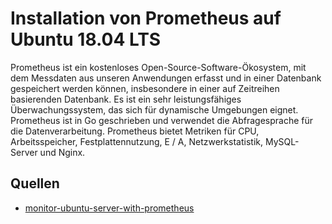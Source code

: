 # Installation von  Prometheus auf Ubuntu 18.04 LTS

Prometheus ist ein kostenloses Open-Source-Software-Ökosystem,
mit dem Messdaten aus unseren Anwendungen erfasst und in einer Datenbank gespeichert werden können,
insbesondere in einer auf Zeitreihen basierenden Datenbank. Es ist ein sehr leistungsfähiges Überwachungssystem,
das sich für dynamische Umgebungen eignet. Prometheus ist in Go geschrieben und verwendet die Abfragesprache für die Datenverarbeitung.
Prometheus bietet Metriken für CPU, Arbeitsspeicher, Festplattennutzung, E / A, Netzwerkstatistik, MySQL-Server und Nginx.

## Quellen

* [monitor-ubuntu-server-with-prometheus](https://www.howtoforge.com/tutorial/monitor-ubuntu-server-with-prometheus/)